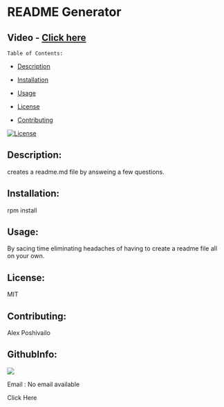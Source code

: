 
  # README Generator


  ## Video - [Click here]("https://drive.google.com/file/d/1Hb2Ul8VuhUWIKe-8TbgFA69qWJfuyMSh/preview")



    Table of Contents:
  
  - [Description](#description)
  
  - [Installation](#installation)
  
  - [Usage](#usage)
  
  - [License](#license)
  
  - [Contributing](#contributing)
  
  
    
  
  [![License](https://poser.pugx.org/ali-irawan/xtra/license.svg)](https://poser.pugx.org/ali-irawan/xtra/license.svg)
  
    
  
  ## Description:
  
    
  
  creates a readme.md file by answeing a few questions.
  
     
  
  ## Installation:
  
    
  
   rpm install
  
    
  
  ## Usage:
  
    
  
  By sacing time eliminating headaches of having to create a readme file all on your own.
  
    
  
  ## License:
  
    
  
  MIT
  
    
  
  ## Contributing:
  
    
  
  Alex Poshivailo



  ## GithubInfo:
 
  <img src="https://avatars1.githubusercontent.com/u/60416026?v=4" />
  
Email : No email available

  
  <a src="https://drive.google.com/file/d/1Hb2Ul8VuhUWIKe-8TbgFA69qWJfuyMSh/preview" width="640" height="480">Click Here</a>
